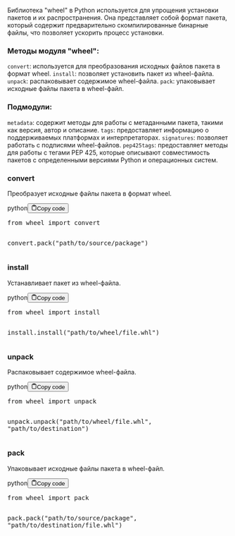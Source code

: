 <p>Библиотека "wheel" в Python используется для упрощения установки пакетов и их распространения.
Она представляет собой формат пакета, который содержит предварительно
скомпилированные бинарные файлы, что позволяет ускорить процесс установки.</p>
<h3>Методы модуля "wheel":</h3>
<p><code>convert</code>: используется для преобразования исходных файлов пакета в формат wheel.
<code>install</code>: позволяет установить пакет из wheel-файла.
<code>unpack</code>: распаковывает содержимое wheel-файла.
<code>pack</code>: упаковывает исходные файлы пакета в wheel-файл.</p>
<h3>Подмодули:</h3>
<p><code>metadata</code>: содержит методы для работы с метаданными пакета, такими как версия, автор и описание.
<code>tags</code>: предоставляет информацию о поддерживаемых платформах и интерпретаторах.
<code>signatures</code>: позволяет работать с подписями wheel-файлов.
<code>pep425tags</code>: предоставляет методы для работы с тегами PEP 425,
которые описывают совместимость пакетов с определенными версиями Python и операционных систем.</p>
<h3>convert</h3>
<p>Преобразует исходные файлы пакета в формат wheel.</p>
<div class="code-element"><div class="lang-line"><text>python</text><button class="copy-button"id="code910088685b1ecc8fd7795585669d96e0b"onclick="copyCode(code910088685b1ecc8fd7795585669d96e0, code910088685b1ecc8fd7795585669d96e0b)"><svg stroke="currentColor"fill="none"stroke-width="2"viewBox="0 0 24 24"stroke-linecap="round"stroke-linejoin="round"class="h-4 w-4"height="1em"width="1em"xmlns="http://www.w3.org/2000/svg"><path d="M16 4h2a2 2 0 0 1 2 2v14a2 2 0 0 1-2 2H6a2 2 0 0 1-2-2V6a2 2 0 0 1 2-2h2"></path><rect x="8" y="2" width="8" height="4" rx="1" ry="1"></rect></svg><text>Copy code</text></button></div><div class="code" id="code910088685b1ecc8fd7795585669d96e0"><div class="highlight"><pre><span></span><span class="kn">from</span> <span class="nn">wheel</span> <span class="kn">import</span> <span class="n">convert</span>

<span class="n">convert</span><span class="o">.</span><span class="n">pack</span><span class="p">(</span><span class="s2">&quot;path/to/source/package&quot;</span><span class="p">)</span>
</pre></div></div></div>

<h3>install</h3>
<p>Устанавливает пакет из wheel-файла.</p>
<div class="code-element"><div class="lang-line"><text>python</text><button class="copy-button"id="codefbeade60d884e7efd1362b749a3cd0f5b"onclick="copyCode(codefbeade60d884e7efd1362b749a3cd0f5, codefbeade60d884e7efd1362b749a3cd0f5b)"><svg stroke="currentColor"fill="none"stroke-width="2"viewBox="0 0 24 24"stroke-linecap="round"stroke-linejoin="round"class="h-4 w-4"height="1em"width="1em"xmlns="http://www.w3.org/2000/svg"><path d="M16 4h2a2 2 0 0 1 2 2v14a2 2 0 0 1-2 2H6a2 2 0 0 1-2-2V6a2 2 0 0 1 2-2h2"></path><rect x="8" y="2" width="8" height="4" rx="1" ry="1"></rect></svg><text>Copy code</text></button></div><div class="code" id="codefbeade60d884e7efd1362b749a3cd0f5"><div class="highlight"><pre><span></span><span class="kn">from</span> <span class="nn">wheel</span> <span class="kn">import</span> <span class="n">install</span>

<span class="n">install</span><span class="o">.</span><span class="n">install</span><span class="p">(</span><span class="s2">&quot;path/to/wheel/file.whl&quot;</span><span class="p">)</span>
</pre></div></div></div>

<h3>unpack</h3>
<p>Распаковывает содержимое wheel-файла.</p>
<div class="code-element"><div class="lang-line"><text>python</text><button class="copy-button"id="code453f40e68155a6b8c95458b08af1f724b"onclick="copyCode(code453f40e68155a6b8c95458b08af1f724, code453f40e68155a6b8c95458b08af1f724b)"><svg stroke="currentColor"fill="none"stroke-width="2"viewBox="0 0 24 24"stroke-linecap="round"stroke-linejoin="round"class="h-4 w-4"height="1em"width="1em"xmlns="http://www.w3.org/2000/svg"><path d="M16 4h2a2 2 0 0 1 2 2v14a2 2 0 0 1-2 2H6a2 2 0 0 1-2-2V6a2 2 0 0 1 2-2h2"></path><rect x="8" y="2" width="8" height="4" rx="1" ry="1"></rect></svg><text>Copy code</text></button></div><div class="code" id="code453f40e68155a6b8c95458b08af1f724"><div class="highlight"><pre><span></span><span class="kn">from</span> <span class="nn">wheel</span> <span class="kn">import</span> <span class="n">unpack</span>

<span class="n">unpack</span><span class="o">.</span><span class="n">unpack</span><span class="p">(</span><span class="s2">&quot;path/to/wheel/file.whl&quot;</span><span class="p">,</span> <span class="s2">&quot;path/to/destination&quot;</span><span class="p">)</span>
</pre></div></div></div>

<h3>pack</h3></h3>
<p>Упаковывает исходные файлы пакета в wheel-файл.</p>
<div class="code-element"><div class="lang-line"><text>python</text><button class="copy-button"id="code4722220477268c97cabac169809365b3b"onclick="copyCode(code4722220477268c97cabac169809365b3, code4722220477268c97cabac169809365b3b)"><svg stroke="currentColor"fill="none"stroke-width="2"viewBox="0 0 24 24"stroke-linecap="round"stroke-linejoin="round"class="h-4 w-4"height="1em"width="1em"xmlns="http://www.w3.org/2000/svg"><path d="M16 4h2a2 2 0 0 1 2 2v14a2 2 0 0 1-2 2H6a2 2 0 0 1-2-2V6a2 2 0 0 1 2-2h2"></path><rect x="8" y="2" width="8" height="4" rx="1" ry="1"></rect></svg><text>Copy code</text></button></div><div class="code" id="code4722220477268c97cabac169809365b3"><div class="highlight"><pre><span></span><span class="kn">from</span> <span class="nn">wheel</span> <span class="kn">import</span> <span class="n">pack</span>

<span class="n">pack</span><span class="o">.</span><span class="n">pack</span><span class="p">(</span><span class="s2">&quot;path/to/source/package&quot;</span><span class="p">,</span> <span class="s2">&quot;path/to/destination/file.whl&quot;</span><span class="p">)</span>
</pre></div></div></div>